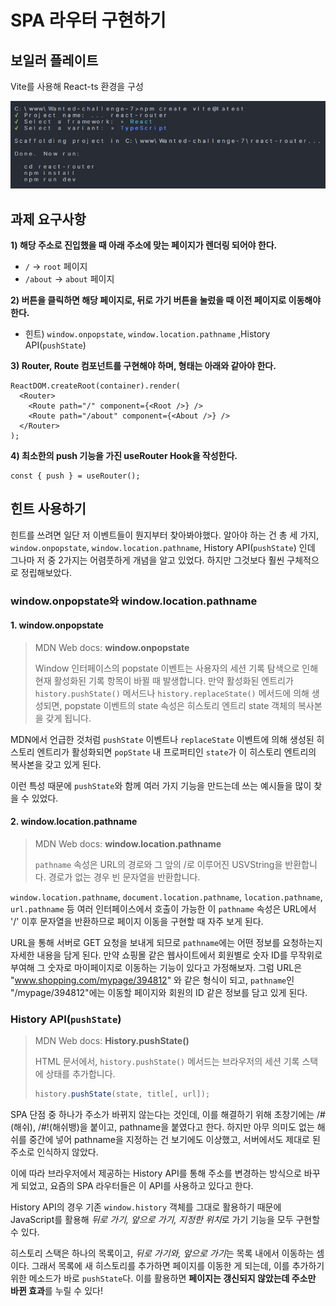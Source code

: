 # SPA 라우터 구현하기

## 보일러 플레이트

Vite를 사용해 React-ts 환경을 구성

![명령어 콘솔창 입력](image.png)

## 과제 요구사항

**1) 해당 주소로 진입했을 때 아래 주소에 맞는 페이지가 렌더링 되어야 한다.**

- `/` → `root` 페이지
- `/about` → `about` 페이지

**2) 버튼을 클릭하면 해당 페이지로, 뒤로 가기 버튼을 눌렀을 때 이전 페이지로 이동해야 한다.**

- 힌트) `window.onpopstate`, `window.location.pathname` ,History API(`pushState`)

**3) Router, Route 컴포넌트를 구현해야 하며, 형태는 아래와 같아야 한다.**

```tsx
ReactDOM.createRoot(container).render(
  <Router>
    <Route path="/" component={<Root />} />
    <Route path="/about" component={<About />} />
  </Router>
);
```

**4) 최소한의 push 기능을 가진 useRouter Hook을 작성한다.**

```tsx
const { push } = useRouter();
```

## 힌트 사용하기

힌트를 쓰려면 일단 저 이벤트들이 뭔지부터 찾아봐야했다. 알아야 하는 건 총 세 가지, `window.onpopstate`, `window.location.pathname`, History API(`pushState`) 인데 그나마 저 중 2가지는 어렴풋하게 개념을 알고 있었다. 하지만 그것보다 훨씬 구체적으로 정립해보았다.

### window.onpopstate와 window.location.pathname

#### 1. window.onpopstate

> MDN Web docs: **window.onpopstate**
>
> Window 인터페이스의 popstate 이벤트는 사용자의 세션 기록 탐색으로 인해 현재 활성화된 기록 항목이 바뀔 때 발생합니다. 만약 활성화된 엔트리가 `history.pushState()` 메서드나 `history.replaceState()` 메서드에 의해 생성되면, popstate 이벤트의 state 속성은 히스토리 엔트리 state 객체의 복사본을 갖게 됩니다.

MDN에서 언급한 것처럼 `pushState` 이벤트나 `replaceState` 이벤트에 의해 생성된 히스토리 엔트리가 활성화되면 `popState` 내 프로퍼티인 `state`가 이 히스토리 엔트리의 복사본을 갖고 있게 된다.

이런 특성 때문에 `pushState`와 함께 여러 가지 기능을 만드는데 쓰는 예시들을 많이 찾을 수 있었다.

#### 2. window.location.pathname

> MDN Web docs: **window.location.pathname**
>
> `pathname` 속성은 URL의 경로와 그 앞의 /로 이루어진 USVString을 반환합니다. 경로가 없는 경우 빈 문자열을 반환합니다.

`window.location.pathname`, `document.location.pathname`, `location.pathname`, `url.pathname` 등 여러 인터페이스에서 호출이 가능한 이 `pathname` 속성은 URL에서 '/' 이후 문자열을 반환하므로 페이지 이동을 구현할 때 자주 보게 된다.

URL을 통해 서버로 GET 요청을 보내게 되므로 `pathname`에는 어떤 정보를 요청하는지 자세한 내용을 담게 된다. 만약 쇼핑몰 같은 웹사이트에서 회원별로 숫자 ID를 무작위로 부여해 그 숫자로 마이페이지로 이동하는 기능이 있다고 가정해보자. 그럼 URL은 "www.shopping.com/mypage/394812" 와 같은 형식이 되고, `pathname`인 "/mypage/394812"에는 이동할 페이지와 회원의 ID 같은 정보를 담고 있게 된다.

### History API(`pushState`)

> MDN Web docs: **History.pushState()**
>
> HTML 문서에서, `history.pushState()` 메서드는 브라우저의 세션 기록 스택에 상태를 추가합니다.
>
> ```javascript
> history.pushState(state, title[, url]);
> ```

SPA 단점 중 하나가 주소가 바뀌지 않는다는 것인데, 이를 해결하기 위해 초창기에는 /#(해쉬), /#!(해쉬뱅)을 붙이고, pathname을 붙였다고 한다. 하지만 아무 의미도 없는 해쉬를 중간에 넣어 pathname을 지정하는 건 보기에도 이상했고, 서버에서도 제대로 된 주소로 인식하지 않았다.

이에 따라 브라우저에서 제공하는 History API를 통해 주소를 변경하는 방식으로 바꾸게 되었고, 요즘의 SPA 라우터들은 이 API를 사용하고 있다고 한다.

History API의 경우 기존 `window.history` 객체를 그대로 활용하기 때문에 JavaScript를 활용해 *뒤로 가기, 앞으로 가기, 지정한 위치*로 가기 기능을 모두 구현할 수 있다.

히스토리 스택은 하나의 목록이고, *뒤로 가기와, 앞으로 가기*는 목록 내에서 이동하는 셈이다. 그래서 목록에 새 히스토리를 추가하면 페이지를 이동한 게 되는데, 이를 추가하기 위한 메소드가 바로 `pushState`다. 이를 활용하면 **페이지는 갱신되지 않았는데 주소만 바뀐 효과**를 누릴 수 있다!
